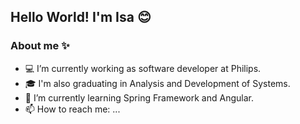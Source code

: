 ## Hello World! I'm Isa 😊
### About me ✨
- 💻 I’m currently working as software developer at Philips.
- 🎓 I'm also graduating in Analysis and Development of Systems.
- 🌱 I’m currently learning Spring Framework and Angular.
- 📫 How to reach me: ...

<div align="center">
  <a href="https://github.com/doramrx">
  <img height="180em" src="https://github-readme-stats.vercel.app/api?username=doramrx&show_icons=true&theme=dracula&include_all_commits
  <img height="180em" src="https://github-readme-stats.vercel.app/api/top-langs/?username=doramrx&layout=compact&langs_count=7&theme=dra
</div>
